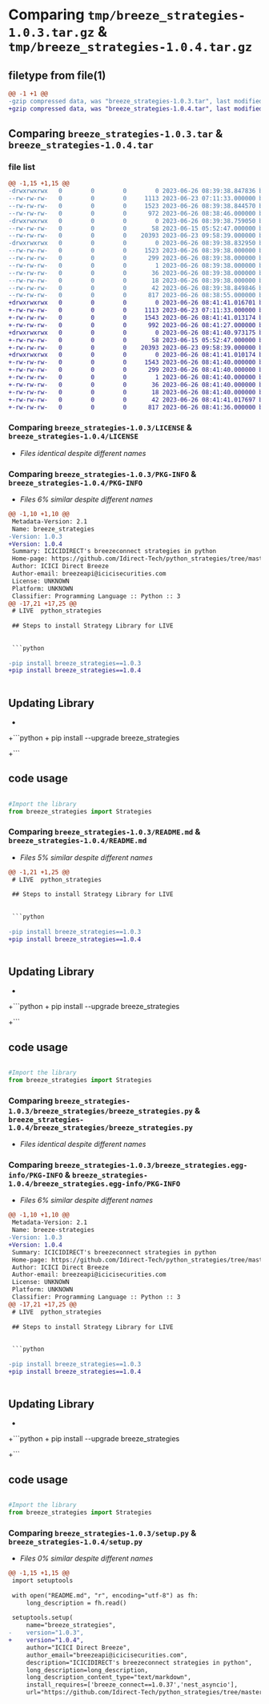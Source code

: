 # Comparing `tmp/breeze_strategies-1.0.3.tar.gz` & `tmp/breeze_strategies-1.0.4.tar.gz`

## filetype from file(1)

```diff
@@ -1 +1 @@
-gzip compressed data, was "breeze_strategies-1.0.3.tar", last modified: Mon Jun 26 08:39:38 2023, max compression
+gzip compressed data, was "breeze_strategies-1.0.4.tar", last modified: Mon Jun 26 08:41:41 2023, max compression
```

## Comparing `breeze_strategies-1.0.3.tar` & `breeze_strategies-1.0.4.tar`

### file list

```diff
@@ -1,15 +1,15 @@
-drwxrwxrwx   0        0        0        0 2023-06-26 08:39:38.847836 breeze_strategies-1.0.3/
--rw-rw-rw-   0        0        0     1113 2023-06-23 07:11:33.000000 breeze_strategies-1.0.3/LICENSE
--rw-rw-rw-   0        0        0     1523 2023-06-26 08:39:38.844570 breeze_strategies-1.0.3/PKG-INFO
--rw-rw-rw-   0        0        0      972 2023-06-26 08:38:46.000000 breeze_strategies-1.0.3/README.md
-drwxrwxrwx   0        0        0        0 2023-06-26 08:39:38.759050 breeze_strategies-1.0.3/breeze_strategies/
--rw-rw-rw-   0        0        0       58 2023-06-15 05:52:47.000000 breeze_strategies-1.0.3/breeze_strategies/__init__.py
--rw-rw-rw-   0        0        0    20393 2023-06-23 09:58:39.000000 breeze_strategies-1.0.3/breeze_strategies/breeze_strategies.py
-drwxrwxrwx   0        0        0        0 2023-06-26 08:39:38.832950 breeze_strategies-1.0.3/breeze_strategies.egg-info/
--rw-rw-rw-   0        0        0     1523 2023-06-26 08:39:38.000000 breeze_strategies-1.0.3/breeze_strategies.egg-info/PKG-INFO
--rw-rw-rw-   0        0        0      299 2023-06-26 08:39:38.000000 breeze_strategies-1.0.3/breeze_strategies.egg-info/SOURCES.txt
--rw-rw-rw-   0        0        0        1 2023-06-26 08:39:38.000000 breeze_strategies-1.0.3/breeze_strategies.egg-info/dependency_links.txt
--rw-rw-rw-   0        0        0       36 2023-06-26 08:39:38.000000 breeze_strategies-1.0.3/breeze_strategies.egg-info/requires.txt
--rw-rw-rw-   0        0        0       18 2023-06-26 08:39:38.000000 breeze_strategies-1.0.3/breeze_strategies.egg-info/top_level.txt
--rw-rw-rw-   0        0        0       42 2023-06-26 08:39:38.849846 breeze_strategies-1.0.3/setup.cfg
--rw-rw-rw-   0        0        0      817 2023-06-26 08:38:55.000000 breeze_strategies-1.0.3/setup.py
+drwxrwxrwx   0        0        0        0 2023-06-26 08:41:41.016701 breeze_strategies-1.0.4/
+-rw-rw-rw-   0        0        0     1113 2023-06-23 07:11:33.000000 breeze_strategies-1.0.4/LICENSE
+-rw-rw-rw-   0        0        0     1543 2023-06-26 08:41:41.013174 breeze_strategies-1.0.4/PKG-INFO
+-rw-rw-rw-   0        0        0      992 2023-06-26 08:41:27.000000 breeze_strategies-1.0.4/README.md
+drwxrwxrwx   0        0        0        0 2023-06-26 08:41:40.973175 breeze_strategies-1.0.4/breeze_strategies/
+-rw-rw-rw-   0        0        0       58 2023-06-15 05:52:47.000000 breeze_strategies-1.0.4/breeze_strategies/__init__.py
+-rw-rw-rw-   0        0        0    20393 2023-06-23 09:58:39.000000 breeze_strategies-1.0.4/breeze_strategies/breeze_strategies.py
+drwxrwxrwx   0        0        0        0 2023-06-26 08:41:41.010174 breeze_strategies-1.0.4/breeze_strategies.egg-info/
+-rw-rw-rw-   0        0        0     1543 2023-06-26 08:41:40.000000 breeze_strategies-1.0.4/breeze_strategies.egg-info/PKG-INFO
+-rw-rw-rw-   0        0        0      299 2023-06-26 08:41:40.000000 breeze_strategies-1.0.4/breeze_strategies.egg-info/SOURCES.txt
+-rw-rw-rw-   0        0        0        1 2023-06-26 08:41:40.000000 breeze_strategies-1.0.4/breeze_strategies.egg-info/dependency_links.txt
+-rw-rw-rw-   0        0        0       36 2023-06-26 08:41:40.000000 breeze_strategies-1.0.4/breeze_strategies.egg-info/requires.txt
+-rw-rw-rw-   0        0        0       18 2023-06-26 08:41:40.000000 breeze_strategies-1.0.4/breeze_strategies.egg-info/top_level.txt
+-rw-rw-rw-   0        0        0       42 2023-06-26 08:41:41.017697 breeze_strategies-1.0.4/setup.cfg
+-rw-rw-rw-   0        0        0      817 2023-06-26 08:41:36.000000 breeze_strategies-1.0.4/setup.py
```

### Comparing `breeze_strategies-1.0.3/LICENSE` & `breeze_strategies-1.0.4/LICENSE`

 * *Files identical despite different names*

### Comparing `breeze_strategies-1.0.3/PKG-INFO` & `breeze_strategies-1.0.4/PKG-INFO`

 * *Files 6% similar despite different names*

```diff
@@ -1,10 +1,10 @@
 Metadata-Version: 2.1
 Name: breeze_strategies
-Version: 1.0.3
+Version: 1.0.4
 Summary: ICICIDIRECT's breezeconnect strategies in python
 Home-page: https://github.com/Idirect-Tech/python_strategies/tree/master
 Author: ICICI Direct Breeze
 Author-email: breezeapi@icicisecurities.com
 License: UNKNOWN
 Platform: UNKNOWN
 Classifier: Programming Language :: Python :: 3
@@ -17,21 +17,25 @@
 # LIVE  python_strategies
 
 ## Steps to install Strategy Library for LIVE
 
 
 ```python
 
-pip install breeze_strategies==1.0.3
+pip install breeze_strategies==1.0.4
 
 ```
 
 ## Updating Library
+
+```python
+
 pip install --upgrade breeze_strategies
 
+```
 
 ## code usage
 
 ```python
 
 #Import the library
 from breeze_strategies import Strategies
```

### Comparing `breeze_strategies-1.0.3/README.md` & `breeze_strategies-1.0.4/README.md`

 * *Files 5% similar despite different names*

```diff
@@ -1,21 +1,25 @@
 # LIVE  python_strategies
 
 ## Steps to install Strategy Library for LIVE
 
 
 ```python
 
-pip install breeze_strategies==1.0.3
+pip install breeze_strategies==1.0.4
 
 ```
 
 ## Updating Library
+
+```python
+
 pip install --upgrade breeze_strategies
 
+```
 
 ## code usage
 
 ```python
 
 #Import the library
 from breeze_strategies import Strategies
```

### Comparing `breeze_strategies-1.0.3/breeze_strategies/breeze_strategies.py` & `breeze_strategies-1.0.4/breeze_strategies/breeze_strategies.py`

 * *Files identical despite different names*

### Comparing `breeze_strategies-1.0.3/breeze_strategies.egg-info/PKG-INFO` & `breeze_strategies-1.0.4/breeze_strategies.egg-info/PKG-INFO`

 * *Files 6% similar despite different names*

```diff
@@ -1,10 +1,10 @@
 Metadata-Version: 2.1
 Name: breeze-strategies
-Version: 1.0.3
+Version: 1.0.4
 Summary: ICICIDIRECT's breezeconnect strategies in python
 Home-page: https://github.com/Idirect-Tech/python_strategies/tree/master
 Author: ICICI Direct Breeze
 Author-email: breezeapi@icicisecurities.com
 License: UNKNOWN
 Platform: UNKNOWN
 Classifier: Programming Language :: Python :: 3
@@ -17,21 +17,25 @@
 # LIVE  python_strategies
 
 ## Steps to install Strategy Library for LIVE
 
 
 ```python
 
-pip install breeze_strategies==1.0.3
+pip install breeze_strategies==1.0.4
 
 ```
 
 ## Updating Library
+
+```python
+
 pip install --upgrade breeze_strategies
 
+```
 
 ## code usage
 
 ```python
 
 #Import the library
 from breeze_strategies import Strategies
```

### Comparing `breeze_strategies-1.0.3/setup.py` & `breeze_strategies-1.0.4/setup.py`

 * *Files 0% similar despite different names*

```diff
@@ -1,15 +1,15 @@
 import setuptools
 
 with open("README.md", "r", encoding="utf-8") as fh:
     long_description = fh.read()
 
 setuptools.setup(
     name="breeze_strategies",
-    version="1.0.3",
+    version="1.0.4",
     author="ICICI Direct Breeze",
     author_email="breezeapi@icicisecurities.com",
     description="ICICIDIRECT's breezeconnect strategies in python",
     long_description=long_description,
     long_description_content_type="text/markdown",
     install_requires=['breeze_connect==1.0.37','nest_asyncio'],
     url="https://github.com/Idirect-Tech/python_strategies/tree/master",
```

